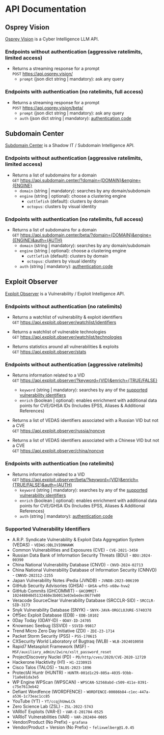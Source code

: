 # API Documentation

## Osprey Vision
[Osprey Vision](https://www.osprey.vision) is a Cyber Intelligence LLM API.

### Endpoints without authentication (aggressive ratelimits, limited access)
- Returns a streaming response for a prompt<br>
`POST` https://api.osprey.vision/
    - `prompt` (json dict string | mandatory): ask any query

### Endpoints with authentication (no ratelimits, full access)
- Returns a streaming response for a prompt<br>
`POST` https://api.osprey.vision/beta/
    - `prompt` (json dict string | mandatory): ask any query
    - `auth` (json dict string | mandatory): [authentication code](https://www.arpsyndicate.io/pricing.html)

## Subdomain Center
[Subdomain Center](https://www.subdomain.center) is a Shadow IT / Subdomain Intelligence API.

### Endpoints without authentication (aggressive ratelimits, limited access)
- Returns a list of subdomains for a domain<br>
`GET` https://api.subdomain.center/?domain={DOMAIN}&engine={ENGINE}
    - `domain` (string | mandatory): searches by any domain/subdomain
    - `engine` (string | optional): choose a clustering engine
        - `cuttlefish` (default): clusters by domain
        - `octopus`: clusters by visual identity

### Endpoints with authentication (no ratelimits, full access)
- Returns a list of subdomains for a domain<br>
`GET` https://api.subdomain.center/beta/?domain={DOMAIN}&engine={ENGINE}&auth={AUTH}
    - `domain` (string | mandatory): searches by any domain/subdomain
    - `engine` (string | optional): choose a clustering engine
        - `cuttlefish` (default): clusters by domain
        - `octopus`: clusters by visual identity
    - `auth` (string | mandatory): [authentication code](https://www.arpsyndicate.io/pricing.html)


## Exploit Observer
[Exploit Observer](https://www.exploit.observer) is a Vulnerability / Exploit Intelligence API.

### Endpoints without authentication (no ratelimits)
- Returns a watchlist of vulnerability & exploit identifiers<br>
`GET` https://api.exploit.observer/watchlist/identifiers

- Returns a watchlist of vulnerable technologies<br>
`GET` https://api.exploit.observer/watchlist/technologies

- Returns statistics around all vulnerabilities & exploits<br>
`GET` https://api.exploit.observer/stats

### Endpoints without authentication (aggressive ratelimits)
- Returns information related to a VID<br>
`GET` https://api.exploit.observer/?keyword={VID}&enrich={TRUE/FALSE}
    - `keyword` (string | mandatory): searches by any of the [supported vulnerability identifiers](#supported-vulnerability-identifiers)
    - `enrich` (boolean | optional): enables enrichment with additional data points for CVE/GHSA IDs (Includes EPSS, Aliases & Additional References)

- Returns a list of VEDAS identifiers associated with a Russian VID but not a CVE<br>
`GET` https://api.exploit.observer/russia/noncve

- Returns a list of VEDAS identifiers associated with a Chinese VID but not a CVE<br>
`GET` https://api.exploit.observer/china/noncve

### Endpoints with authentication (no ratelimits)
- Returns information related to a VID<br>
`GET` https://api.exploit.observer/beta/?keyword={VID}&enrich={TRUE/FALSE}&auth={AUTH}
    - `keyword` (string | mandatory): searches by any of the [supported vulnerability identifiers](#supported-vulnerability-identifiers)
    - `enrich` (boolean | optional): enables enrichment with additional data points for CVE/GHSA IDs (Includes EPSS, Aliases & Additional References)
    - `auth` (string | mandatory): [authentication code](https://www.arpsyndicate.io/pricing.html)

### Supported Vulnerability Identifiers
- A.R.P. Syndicate Vulnerability & Exploit Data Aggregation System (VEDAS) - `VEDAS:OBLIVIONHAWK`
- Common Vulnerabilities and Exposures (CVE) - `CVE-2021-3450`
- Russian Data Bank of Information Security Threats (BDU) - `BDU:2024-00390`
- China National Vulnerability Database (CNVD) - `CNVD-2024-02713`
- China National Vulnerability Database of Information Security (CNNVD) - `CNNVD-202312-2255`
- Japan Vulnerability Notes iPedia (JVNDB) - `JVNDB-2023-006199`
- GitHub Security Advisories (GHSA) - `GHSA-wfh5-x68w-hvw2`
- GitHub Commits (GHCOMMIT) - `GHCOMMIT-102448040d5132460e3b0013e03ebedec0677e00`
- Veracode SourceClear Vulnerability Database (SRCCLR-SID) - `SRCCLR-SID-3173`
- Snyk Vulnerability Database (SNYK) - `SNYK-JAVA-ORGCLOJURE-5740378`
- OffSec Exploit Database (EDB) - `EDB-10102`
- 0Day Today (0DAY-ID) - `0DAY-ID-24705`
- Knownsec Seebug (SSVID) - `SSVID-99817`
- Trend Micro Zero Day Initiative (ZDI) - `ZDI-23-1714`
- Packet Storm Security (PSS) - `PSS-170615`
- CXSecurity World Laboratory of Bugtraq (WLB) - `WLB-2024010058`
- Rapid7 Metasploit Framework (MSF) - `MSF/auxiliary_admin/2wire/xslt_password_reset`
- ProjectDiscovery Nuclei (PD) - `PD/http/cves/2020/CVE-2020-12720`
- Hackerone Hacktivity (H1) - `H1-2230915`
- Cisco Talos (TALOS) - `TALOS-2023-1896`
- ProtectAI Huntr (HUNTR) - `HUNTR-001d1c29-805a-4035-93bb-71a0e81da3e5`
- WP Engine WPScan (WPSCAN) - `WPSCAN-52568abd-c509-411e-8391-c75e7613eb42`
- Defiant Wordfence (WORDFENCE) - `WORDFENCE-00086b84-c1ec-447a-a536-1c73eac1cc85`
- YouTube (YT) - `YT/ccqjhUmwLCk`
- Zero Science Lab (ZSL) - `ZSL-2022-5743`
- VARIoT Exploits (VAR-E) - `VAR-E-201704-0525`
- VARIoT Vulnerabilities (VAR) - `VAR-202404-0085`
- Vendor/Product (No Prefix) - `grafana`
- Vendor/Product + Version (No Prefix) - `felixwelberg@1.0.45`
